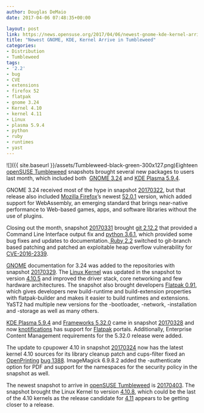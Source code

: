 ```yaml
---
author: Douglas DeMaio
date: 2017-04-06 07:48:35+00:00

layout: post
link: https://news.opensuse.org/2017/04/06/newest-gnome-kde-kernel-arrive-in-tumbleweed/
title: "Newest GNOME, KDE, Kernel Arrive in Tumbleweed"
categories:
- Distribution
- Tumbleweed
tags:
- '2.2'
- bug
- CVE
- extensions
- firefox 52
- flatpak
- gnome 3.24
- Kernel 4.10
- kernel 4.11
- Linux
- plasma 5.9.4
- python
- ruby
- runtimes
- yast
---
```

![]({{ site.baseurl }}/assets/Tumbleweed-black-green-300x127.png)Eighteen [openSUSE Tumbleweed](https://en.opensuse.org/Portal:Tumbleweed) snapshots brought several new packages to users last month, which included both  [GNOME 3.24](https://www.gnome.org/news/2017/03/gnome-3-24-released/) and [KDE Plasma 5.9.4](https://www.kde.org/announcements/plasma-5.9.4.php).

GNOME 3.24 received most of the hype in snapshot [20170322](https://lists.opensuse.org/opensuse-factory/2017-03/msg00765.html), but that release also included [Mozilla Firefox](https://www.mozilla.org/en-US/firefox/new/)’s newest [52.0.1](https://www.mozilla.org/en-US/firefox/52.0/releasenotes/) version, which added support for WebAssembly, an emerging standard that brings near-native performance to Web-based games, apps, and software libraries without the use of plugins.

Closing out the month, snapshot [20170331](https://lists.opensuse.org/opensuse-factory/2017-04/msg00018.html) brought [git 2.12.2](https://github.com/git/git/blob/master/Documentation/RelNotes/2.12.2.txt) that provided a Command Line Interface output fix and [python 3.6.1](https://docs.python.org/3/whatsnew/3.6.html), which provided some bug fixes and updates to documentation.[ Ruby 2.2](https://www.ruby-lang.org/en/news/2014/12/25/ruby-2-2-0-released/) switched to git-branch based patching and patched an exploitable heap overflow vulnerability for [CVE-2016-2339](https://web.nvd.nist.gov/view/vuln/detail?vulnId=CVE-2016-2339).<!-- more -->

[GNOME](https://www.gnome.org/) documentation for 3.24 was added to the repositories with snapshot [20170329](https://lists.opensuse.org/opensuse-factory/2017-03/msg00918.html). The [Linux Kernel](https://www.kernel.org/) was updated in the snapshot to version [4.10.5](https://opensourceforu.com/2017/03/linux-kernel-4-10-5-brings-networking-improvements/) and improved the driver stack, core networking and few hardware architectures. The snapshot also brought developers [Flatpak 0.91](http://flatpak.org/runtimes.html), which gives developers new build-runtime and build-extension properties with flatpak-builder and makes it easier to build runtimes and extensions. YaST2 had multiple new versions for the -bootloader, -network, -installation and -storage as well as many others.

[KDE Plasma 5.9.4](https://www.kde.org/announcements/plasma-5.9.4.php) and [Frameworks 5.32.0](https://www.kde.org/announcements/kde-frameworks-5.32.0.php) came in snapshot [20170328](https://lists.opensuse.org/opensuse-factory/2017-03/msg00899.html) and now [knotifications](https://api.kde.org/frameworks/knotifications/html/index.html) has support for [Flatpak](http://flatpak.org/) portals. Additionally, Enterprise Content Management requirements for the 5.32.0 release were added.

The update to cpupower 4.10 in snapshot [20170324](https://lists.opensuse.org/opensuse-factory/2017-03/msg00821.html) now has the latest kernel 4.10 sources for its library cleanup patch and cups-filter fixed an [OpenPrinting](http://www.openprinting.org/printers) [bug 1388](https://bugs.linuxfoundation.org/show_bug.cgi?id=1388). ImageMagick 6.9.8.2 added the -authenticate option for PDF and support for the namespaces for the security policy in the snapshot as well.

The newest snapshot to arrive in [openSUSE Tumbleweed](https://en.opensuse.org/Portal:Tumbleweed) is [20170403](https://lists.opensuse.org/opensuse-factory/2017-04/msg00047.html). The snapshot brought the Linux Kernel to version [4.10.8](https://cdn.kernel.org/pub/linux/kernel/v4.x/ChangeLog-4.10.8), which could be the last of the 4.10 kernels as the release candidate for [4.11](https://git.kernel.org/pub/scm/linux/kernel/git/stable/linux-stable.git/log/) appears to be getting closer to a release.		
